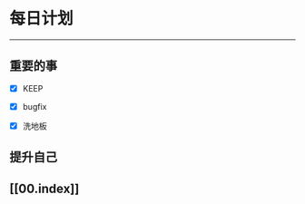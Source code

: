 
# 每日计划
---
## 重要的事

- [x]  KEEP
- [x]  bugfix
- [x]  洗地板




## 提升自己

  



## [[00.index]]










